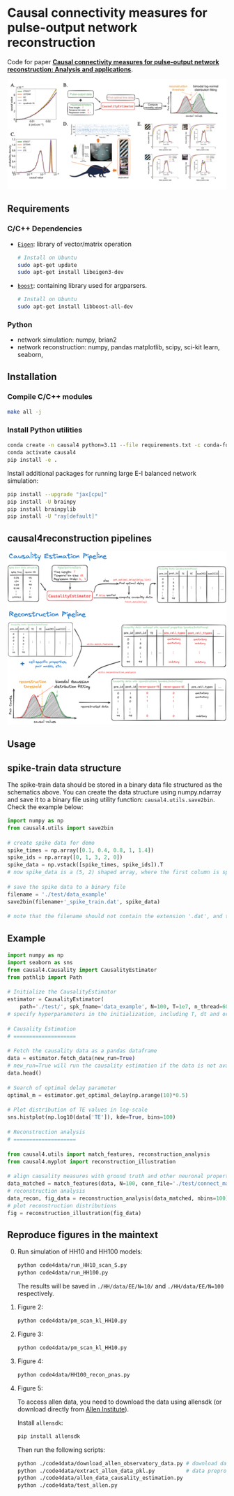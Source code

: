 # Causal connectivity measures for pulse-output network reconstruction

Code for paper [**Causal connectivity measures for pulse-output network reconstruction: Analysis and applications**](https://www.pnas.org/doi/10.1073/pnas.2305297121#supplementary-materials).

![paper-summary](./pnas-news.png)

## Requirements

### C/C++ Dependencies

- [`Eigen`](https://eigen.tuxfamily.org): library of vector/matrix operation

  ```bash
  # Install on Ubuntu
  sudo apt-get update
  sudo apt-get install libeigen3-dev
  ```
- [`boost`](http://www.boost.org/users/download/): containing library used for argparsers.

  ```bash
  # Install on Ubuntu
  sudo apt-get install libboost-all-dev
  ```

### Python

- network simulation: numpy, brian2
- network reconstruction: numpy, pandas matplotlib, scipy, sci-kit learn, seaborn, 

## Installation

### Compile C/C++ modules

```bash
make all -j
```

### Install Python utilities

```bash
conda create -n causal4 python=3.11 --file requirements.txt -c conda-forge
conda activate causal4
pip install -e .
```

Install additional packages for running large E-I balanced network simulation:
```bash
pip install --upgrade "jax[cpu]"
pip install -U brainpy
pip install brainpylib
pip install -U "ray[default]"
```

## causal4reconstruction pipelines

![causal4reconstruction](./pipeline.png)

## Usage

## spike-train data structure

The spike-train data should be stored in a binary data file structured as the schematics above. You can create the data structure using numpy.ndarray and save it to a binary file using utility function: `causal4.utils.save2bin`. Check the example below:

```python
import numpy as np
from causal4.utils import save2bin

# create spike data for demo
spike_times = np.array([0.1, 0.4, 0.8, 1, 1.4])
spike_ids = np.array([0, 1, 3, 2, 0])
spike_data = np.vstack([spike_times, spike_ids]).T
# now spike_data is a (5, 2) shaped array, where the first column is spike times and the second column is the corresponding neuron id.

# save the spike data to a binary file
filename = './test/data_example'
save2bin(filename+'_spike_train.dat', spike_data)

# note that the filename should not contain the extension '.dat', and the full filename must ended up with '_spike_train.dat'.

```


## Example

```python
import numpy as np
import seaborn as sns
from causal4.Causality import CausalityEstimator
from pathlib import Path

# Initialize the CausalityEstimator
estimator = CausalityEstimator(
    path='./test/', spk_fname='data_example', N=100, T=1e7, n_thread=60)
# specify hyperparameters in the initialization, including T, dt and order parameter (k, l).

# Causality Estimation
# ====================

# Fetch the causality data as a pandas dataframe
data = estimator.fetch_data(new_run=True)
# new_run=True will run the causality estimation if the data is not available
data.head()

# Search of optimal delay parameter
optimal_m = estimator.get_optimal_delay(np.arange(10)*0.5)

# Plot distribution of TE values in log-scale
sns.histplot(np.log10(data['TE']), kde=True, bins=100)

# Reconstruction analysis
# ====================

from causal4.utils import match_features, reconstruction_analysis
from causal4.myplot import reconstruction_illustration

# align causality measures with ground truth and other neuronal properties, such as cell-types
data_matched = match_features(data, N=100, conn_file='./test/connect_matrix.dat')
# reconstruction analysis
data_recon, fig_data = reconstruction_analysis(data_matched, nbins=100)
# plot reconstruction distributions
fig = reconstruction_illustration(fig_data)

```


## Reproduce figures in the maintext

0. Run simulation of HH10 and HH100 models:
    ```bash
    python code4data/run_HH10_scan_S.py
    python code4data/run_HH100.py
    ```
    The results will be saved in `./HH/data/EE/N=10/` and `./HH/data/EE/N=100` respectively.

1. Figure 2:
    ```bash
    python code4data/pm_scan_kl_HH10.py
    ```
2. Figure 3:
    ```bash
    python code4data/pm_scan_kl_HH10.py
    ```
3. Figure 4:
    ```bash
    python code4data/HH100_recon_pnas.py
    ```
4. Figure 5:

    To access allen data, you need to download the data using allensdk (or download directly from [Allen Institute](https://portal.brain-map.org/)).
    
    Install `allensdk`:
    ```bash
    pip install allensdk
    ```

    Then run the following scripts:

    ```bash
    python ./code4data/download_allen_observatory_data.py # download data
    python ./code4data/extract_allen_data_pkl.py          # data preprocessing
    python ./code4data/allen_data_causality_estimation.py
    python ./code4data/test_allen.py
    ```